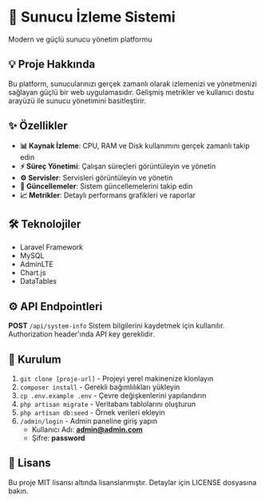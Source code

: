 # 🚀 Sunucu İzleme Sistemi

Modern ve güçlü sunucu yönetim platformu

## 💡 Proje Hakkında

Bu platform, sunucularınızı gerçek zamanlı olarak izlemenizi ve yönetmenizi sağlayan güçlü bir web uygulamasıdır. Gelişmiş metrikler ve kullanıcı dostu arayüzü ile sunucu yönetimini basitleştirir.

## ✨ Özellikler

* **📊 Kaynak İzleme**: CPU, RAM ve Disk kullanımını gerçek zamanlı takip edin
* **⚡ Süreç Yönetimi**: Çalışan süreçleri görüntüleyin ve yönetin
* **⚙️ Servisler**: Servisleri görüntüleyin ve yönetin
* **🔄 Güncellemeler**: Sistem güncellemelerini takip edin
* **📈 Metrikler**: Detaylı performans grafikleri ve raporlar

## 🛠️ Teknolojiler

* Laravel Framework
* MySQL
* AdminLTE
* Chart.js
* DataTables

## ⚙️ API Endpointleri

**POST** `/api/system-info`
Sistem bilgilerini kaydetmek için kullanılır. Authorization header'ında API key gereklidir.

## 🚀 Kurulum

1. `git clone [proje-url]` - Projeyi yerel makinenize klonlayın
2. `composer install` - Gerekli bağımlılıkları yükleyin
3. `cp .env.example .env` - Çevre değişkenlerini yapılandırın
4. `php artisan migrate` - Veritabanı tablolarını oluşturun
5. `php artisan db:seed` - Örnek verileri ekleyin
6. `/admin/login` - Admin paneline giriş yapın
   * Kullanıcı Adı: **admin@admin.com**
   * Şifre: **password**

## 📝 Lisans

Bu proje MIT lisansı altında lisanslanmıştır. Detaylar için LICENSE dosyasına bakın.
